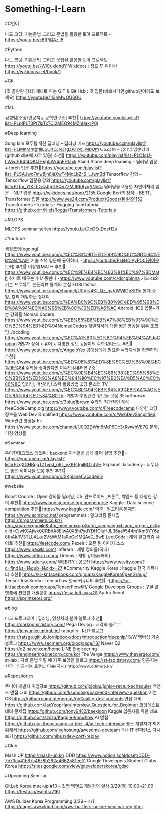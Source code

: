 # Something-I-Learn
#C언어

나도 코딩: 기본문법, 그리고 문법을 활용한 토이 프로젝트
-https://youtu.be/q6fPjQAzll8

#Python

나도 코팅: 기본문법, 그리고 문법을 활용한 토이 프로젝트
https://youtu.be/kWiCuklohdY
Wikidocs : 점프 투 파이썬
https://wikidocs.net/book/1

#Git

[깃 끝판왕 강좌] 제대로 파는 GIT & Git Hub : 깃 입문(바쁘시다면 github만이라도 보세요)
https://youtu.be/1I3hMwQU6GU

#ML

김성범[소장/인공지능 공학연구소] 추천🐳
https://youtube.com/playlist?list=PLpIPLT0Pf7IoTxTCi2MEQ94MZnHaxrP0j

#Deep learning

Sung kim 모두를 위한 딥러닝 – 딥러닝 기초
https://youtube.com/playlist?list=PLlMkM4tgfjnLSOjrEJN31gZATbcj_MpUm
CS231n – 딥러닝 입문강의 (github 레포에 자막 있음) 추천🐳
https://youtube.com/playlist?list=PLC1qU-LWwrF64f4QKQT-Vg5Wr4qEE1Zxk
Stand Alone deep learning – 딥러닝 입문 + torch 입문 추천🐳
https://youtube.com/playlist?list=PLSAJwo7mw8jn8iaXwT4MqLbZnS-LJwnBd
Tensorflow 강의 – Tensorflow 입문용 강의
https://youtube.com/playlist?list=PLtm_YtKTtDkQJtgGSQnZzMJBRHyqANnQi
딥러닝을 이용한 자연어처리 입문 - NLP 입문
https://wikidocs.net/book/2155
Google Bert의 정석 – BERT, Transformer 입문
http://www.yes24.com/Product/Goods/104491152
Transformers -Tutorials : Hugging face tutorial
https://github.com/NielsRogge/Transformers-Tutorials

#MLOPS

MLOPS seminar series
https://youtu.be/DeOEuDosH2s

#Youtube

생활코딩(egoing)
https://www.youtube.com/c/%EC%83%9D%ED%99%9C%EC%BD%94%EB%94%A91
기술 스택 입문에 용이하다.
-https://youtu.be/Ps8HDIAyPD0(귀여운 도커) 추천🐳
이상엽 MATH 추천🐳
https://www.youtube.com/c/%EC%9D%B4%EC%83%81%EC%97%BDMath
취미로 배우는 수학
동빈나
-https://www.youtube.com/c/dongbinna
기초 cs와 기본 프로젝트, 논문리뷰
통계의 본질 EOStatistics
https://www.youtube.com/channel/UCVrs4KiLQz_gvVWWK1pKR1g
통계 증명, 강의
개발하는 정대리
https://www.youtube.com/c/%EA%B0%9C%EB%B0%9C%ED%95%98%EB%8A%94%EC%A0%95%EB%8C%80%EB%A6%AC
Android, IOS 입문+기본 강의들
Nomad Coders
https://www.youtube.com/c/%EB%85%B8%EB%A7%88%EB%93%9C%EC%BD%94%EB%8D%94NomadCoders
개발지식에 대한 짧은 영상들 위주
조코딩 Jocoding
https://www.youtube.com/c/%EC%A1%B0%EC%BD%94%EB%94%A9JoCoding
개발자 상식 + 유머 + 다양한 정보
공돌이의 수학정리노트 추천🐳
https://www.youtube.com/c/AngeloYeo
공대생에게 필요한 수학지식들
혁펜하임 추천🐳
https://www.youtube.com/c/%ED%98%81%ED%8E%9C%ED%95%98%EC%9E%84
수학을 좋아한다면
이수안컴퓨터연구소 https://www.youtube.com/c/%EC%9D%B4%EC%88%98%EC%95%88%EC%BB%B4%ED%93%A8%ED%84%B0%EC%97%B0%EA%B5%AC%EC%86%8C
딥러닝, 머신러닝 스택 활용방법
코딩 몬스터 TV
https://www.youtube.com/c/%EC%BD%94%EB%94%A9%EB%AA%AC%EC%8A%A4%ED%84%B0TV
-개발자 취업관련 정보들 모음
3Blue1brown
https://www.youtube.com/c/3blue1brown
수학의 직관적인 해석
freeCodeCamp.org
https://www.youtube.com/c/Freecodecamp
다양한 코딩 정보들
Web Dev Simplified
https://www.youtube.com/c/WebDevSimplified
Web관련 영상들
Eo
https://www.youtube.com/channel/UCQ2DWm5Md16Dc3xRwwhVE7Q
문화, 피칭 영상들

#Seminar

우아한테크코스 테코톡 : backend 지식들을 쉽게 풀어 설명 추천🐳
-https://youtube.com/playlist?list=PLgXGHBqgT2TvpJ_p9L_yZKPifgdBOzdVH
Skplanet Tacademy : 너무나도 좋은 세미나들 모음 추천 추천🐳
https://www.youtube.com/c/SKplanetTacademy

#website

Boost Course : Open 강의들 딥러닝, CS, 안드로이드 ,프론트, 백엔드 등 다양한 강의 추천🐳
https://www.boostcourse.org/opencourse
Kaggle : Data science competition 추천🐳
https://www.kaggle.com/
백준 : 알고리즘 문제집
https://www.acmicpc.net/
programmers : 알고리즘 문제집
https://programmers.co.kr/?utm_source=google&utm_medium=cpc&utm_campaign=brand_prgms_pc&gclid=CjwKCAjwxOCRBhA8EiwA0X8hi7ydYDHOiuHJL36aa9544m1Km5YY6z8fhAkRV3TLLALJc2V5WtM1aRoCc1MQAvD_BwE
LeetCode : 해외 알고리즘 사이트 추천🐳
https://leetcode.com/
Pexels : 오픈 된 이미지 소스
https://www.pexels.com/
Inflearn : 개발 강의들(국내)
https://www.inflearn.com/
Udemy : 개발 강의들(해외)
https://www.udemy.com/
WEBITY : 공모전
https://www.wevity.com/?c=find&s=1&gub=1&cidx=27
#Community
Kaggle Korea : Kaggle 한국 커뮤니티 추천🐳
https://ko-kr.facebook.com/groups/KaggleKoreaOpenGroup/
Tensorflow Korea : Tensorflow 한국 커뮤니티 추천🐳
-https://ko-kr.facebook.com/groups/TensorFlowKR/
Google Developer Groups : 구글 플랫폼에 관련된 개발활동
https://festa.io/hosts/25
Sprint Seoul
https://sprintseoul.org/

#blog

다크 프로그래머 : 딥러닝, 영상처리 분야 블로그 추천🐳
https://darkpgmr.tistory.com/
Pega Devlog : 시각화 블로그
https://jehyunlee.github.io/
ratsgo`s : NLP 블로그
https://ratsgo.github.io/nlpbook/docs/introduction/deepnlp/
S/W 멤버십 기술 블로그
https://www.secmem.org/blog/page/13/
Naver D2
https://d2.naver.com/home
LINE Engineering
https://engineering.linecorp.com/ko/
The Verge
https://www.theverge.com/
st-lab : 자바 문법 익힐 때 자주 보았던 블로그
https://st-lab.tistory.com/
인공지능 신문 : 인공지능 트렌드 이슈(국내)
http://www.aitimes.kr/

#Repositories

주니어 개발자 취업정보
https://github.com/jojoldu/junior-recruit-scheduler
백엔드 면접 대비
https://github.com/ksundong/backend-interview-question
기본 CS
https://github.com/Integerous/goQuality-dev-contents
면접 대비
https://github.com/JaeYeopHan/Interview_Question_for_Beginner
코딩테스트 대비 문제집
https://github.com/tony9402/baekjoon
Kaggle 입문자를 위한 레포
https://github.com/zzsza/Kaggle-knowhow
AI 면접
https://github.com/boostcamp-ai-tech-4/ai-tech-interview
좋은 개발자가 되기 위해서
https://github.com/leehosung/awesome-devteam
국내 IT 컨퍼런스 다시보기
https://github.com/hibuz/dev-conf-replay

#Club

Mash UP
https://mash-up.kr/
DDD
https://www.notion.so/dddset/DDD-7b73ca41b67c4658b292a4662581ee01
Google Developers Student Clubs Korea
https://sites.google.com/view/gdeveloperskorea/gdsc

#Upcoming Seminar

GitLab Korea mee-up #10 – 깃랩 백엔드 개발자의 일상
3/29(화) 19:00~21:00
https://festa.io/events/2161

AWS Builder Korea Programming
3/29 ~ 4/1
https://pages.awscloud.com/aws-builders-online-seminar-reg.html
